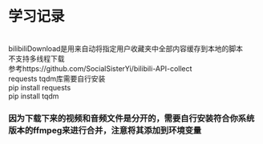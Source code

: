 # 学习记录
<br>
bilibiliDownload是用来自动将指定用户收藏夹中全部内容缓存到本地的脚本<br>
不支持多线程下载<br>
参考https://github.com/SocialSisterYi/bilibili-API-collect<br>
requests tqdm库需要自行安装<br>
pip install requests<br>
pip install tqdm<br>

### 因为下载下来的视频和音频文件是分开的，需要自行安装符合你系统版本的ffmpeg来进行合并，注意将其添加到环境变量
